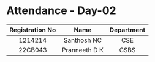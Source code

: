 # Attendance - Day-02

| Registration No | Name   | Department    |
| :---:   | :---: | :---: |
| 1214214 | Santhosh NC   | CSE   |
| 22CB043 | Pranneeth D K   | CSBS   |

